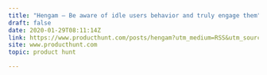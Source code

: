 ```yaml
---
title: "Hengam — Be aware of idle users behavior and truly engage them"
draft: false
date: 2020-01-29T08:11:14Z
link: https://www.producthunt.com/posts/hengam?utm_medium=RSS&utm_source=hune
site: www.producthunt.com
topic: product hunt  

---
```

